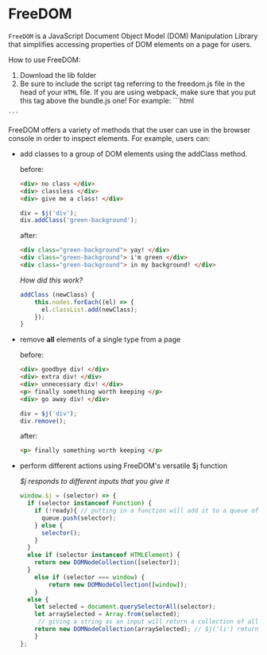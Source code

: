 # FreeDOM

`FreeDOM` is a JavaScript Document Object Model (DOM) Manipulation Library that simplifies accessing properties of DOM elements on a page for users.

How to use FreeDOM:
  1. Download the lib folder
  2. Be sure to include the script tag referring to the freedom.js file in the head of your `HTML` file.
  If you are using webpack, make sure that you put this tag above the bundle.js one!
    For example:
    ```html
      <script src="path/to/freedom.js"></script>
      <script src="./js/bundle.js"></script>
    ```

FreeDOM offers a variety of methods that the user can use in the browser console in order to inspect elements. For example, users can:

  * add classes to a group of DOM elements using the addClass method.

    before:
    ```html
    <div> no class </div>
    <div> classless </div>
    <div> give me a class! </div>
    ```

    ```javascript
    div = $j('div');
    div.addClass('green-background');
    ```

    after:

    ```html
    <div class="green-background"> yay! </div>
    <div class="green-background"> i'm green </div>
    <div class="green-background"> in my background! </div>
    ```

    _How did this work?_

    ```javascript
    addClass (newClass) {
        this.nodes.forEach((el) => {
          el.classList.add(newClass);
        });
    }
    ```

  * remove __all__ elements of a single type from a page

    before:

    ```html
    <div> goodbye div! </div>
    <div> extra div! </div>
    <div> unnecessary div! </div>
    <p> finally something worth keeping </p>
    <div> go away div! </div>
    ```

    ```javascript
    div = $j('div');
    div.remove();
    ```

    after:

    ```html
    <p> finally something worth keeping </p>
    ```

  * perform different actions using FreeDOM's versatile $j function

    _$j responds to different inputs that you give it_

    ```javascript
    window.$j = (selector) => {
  	  if (selector instanceof Function) {
  	    if (!ready){ // putting in a function will add it to a queue of actions to perform
  	      queue.push(selector);
  	    } else {
  	      selector();
  	    }
  	  }
  	  else if (selector instanceof HTMLElement) {
  	    return new DOMNodeCollection([selector]);
  	  }
  		else if (selector === window) {
  			return new DOMNodeCollection([window]);
  		}
  	  else {
  	    let selected = document.querySelectorAll(selector);
  	    let arraySelected = Array.from(selected);
         // giving a string as an input will return a collection of all elements of that type
  	    return new DOMNodeCollection(arraySelected); // $j('li') returns a collection of all <li> items on the page.
        }
  	};
    ```
